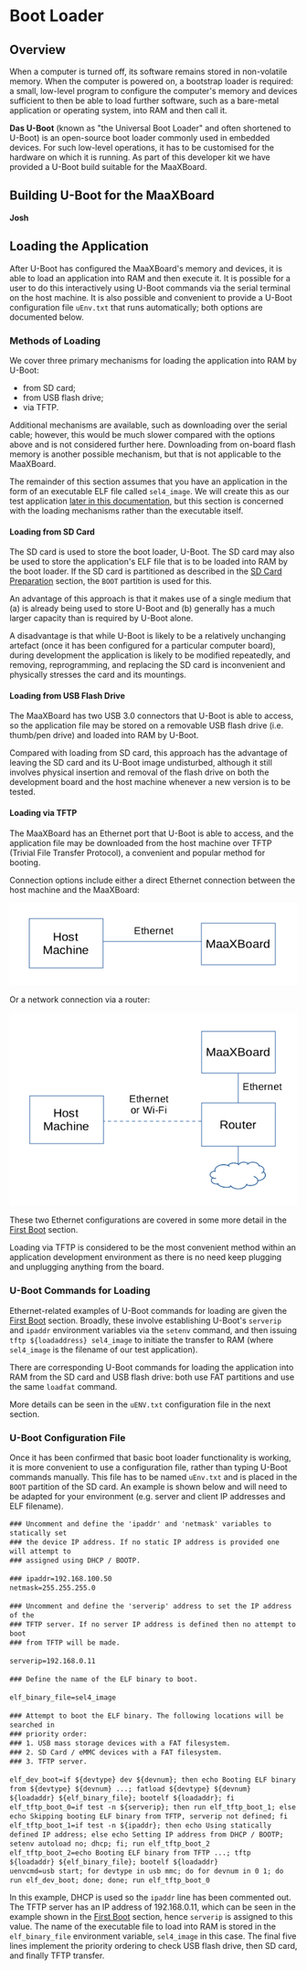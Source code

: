 # Boot Loader

## Overview

When a computer is turned off, its software remains stored in non-volatile memory. When the computer is powered on, a bootstrap loader is required: a small, low-level program to configure the computer's memory and devices sufficient to then be able to load further software, such as a bare-metal application or operating system, into RAM and then call it.

**Das U-Boot** (known as "the Universal Boot Loader" and often shortened to U-Boot) is an open-source boot loader commonly used in embedded devices. For such low-level operations, it has to be customised for the hardware on which it is running. As part of this developer kit we have provided a U-Boot build suitable for the MaaXBoard.

## Building U-Boot for the MaaXBoard

**Josh**

## Loading the Application

After U-Boot has configured the MaaXBoard's memory and devices, it is able to load an application into RAM and then execute it. It is possible for a user to do this interactively using U-Boot commands via the serial terminal on the host machine. It is also possible and convenient to provide a U-Boot configuration file `uEnv.txt` that runs automatically; both options are documented below.

### Methods of Loading

We cover three primary mechanisms for loading the application into RAM by U-Boot:

- from SD card;
- from USB flash drive;
- via TFTP.

Additional mechanisms are available, such as downloading over the serial cable; however, this would be much slower compared with the options above and is not considered further here. Downloading from on-board flash memory is another possible mechanism, but that is not applicable to the MaaXBoard.

The remainder of this section assumes that you have an application in the form of an executable ELF file called `sel4_image`. We will create this as our test application [later in this documentation](building_applications.md), but this section is concerned with the loading mechanisms rather than the executable itself.

#### Loading from SD Card

The SD card is used to store the boot loader, U-Boot. The SD card may also be used to store the application's ELF file that is to be loaded into RAM by the boot loader. If the SD card is partitioned as described in the [SD Card Preparation](sd_card_preparation.md) section, the `BOOT` partition is used for this.

An advantage of this approach is that it makes use of a single medium that (a) is already being used to store U-Boot and (b) generally has a much larger capacity than is required by U-Boot alone.

A disadvantage is that while U-Boot is likely to be a relatively unchanging artefact (once it has been configured for a particular computer board), during development the application is likely to be modified repeatedly, and removing, reprogramming, and replacing the SD card is inconvenient and physically stresses the card and its mountings.

#### Loading from USB Flash Drive

The MaaXBoard has two USB 3.0 connectors that U-Boot is able to access, so the application file may be stored on a removable USB flash drive (i.e. thumb/pen drive) and loaded into RAM by U-Boot.

Compared with loading from SD card, this approach has the advantage of leaving the SD card and its U-Boot image undisturbed, although it still involves physical insertion and removal of the flash drive on both the development board and the host machine whenever a new version is to be tested.

#### Loading via TFTP

The MaaXBoard has an Ethernet port that U-Boot is able to access, and the application file may be downloaded from the host machine over TFTP (Trivial File Transfer Protocol), a convenient and popular method for booting.

Connection options include either a direct Ethernet connection between the host machine and the MaaXBoard:

![TFTP option direct connection](figures/TFTP-option-direct.png)

Or a network connection via a router:

![TFTP option router connection](figures/TFTP-option-router.png)

These two Ethernet configurations are covered in some more detail in the [First Boot](first_boot.md) section.

Loading via TFTP is considered to be the most convenient method within an application development environment as there is no need keep plugging and unplugging anything from the board.

### U-Boot Commands for Loading

Ethernet-related examples of U-Boot commands for loading are given the [First Boot](first_boot.md) section. Broadly, these involve establishing U-Boot's `serverip` and `ipaddr` environment variables via the `setenv` command, and then issuing `tftp ${loadaddress} sel4_image` to initiate the transfer to RAM (where `sel4_image` is the filename of our test application).

There are corresponding U-Boot commands for loading the application into RAM from the SD card and USB flash drive: both use FAT partitions and use the same `loadfat` command.

More details can be seen in the `uENV.txt` configuration file in the next section.

### U-Boot Configuration File

Once it has been confirmed that basic boot loader functionality is working, it is  more convenient to use a configuration file, rather than typing U-Boot commands manually. This file has to be named `uEnv.txt` and is placed in the `BOOT` partition of the SD card. An example is shown below and will need to be adapted for your environment (e.g. server and client IP addresses and ELF filename).

```
### Uncomment and define the 'ipaddr' and 'netmask' variables to statically set
### the device IP address. If no static IP address is provided one will attempt to
### assigned using DHCP / BOOTP.

### ipaddr=192.168.100.50
netmask=255.255.255.0

### Uncomment and define the 'serverip' address to set the IP address of the
### TFTP server. If no server IP address is defined then no attempt to boot
### from TFTP will be made.

serverip=192.168.0.11

### Define the name of the ELF binary to boot.

elf_binary_file=sel4_image

### Attempt to boot the ELF binary. The following locations will be searched in
### priority order:
### 1. USB mass storage devices with a FAT filesystem.
### 2. SD Card / eMMC devices with a FAT filesystem.
### 3. TFTP server.

elf_dev_boot=if ${devtype} dev ${devnum}; then echo Booting ELF binary from ${devtype} ${devnum} ...; fatload ${devtype} ${devnum} ${loadaddr} ${elf_binary_file}; bootelf ${loadaddr}; fi
elf_tftp_boot_0=if test -n ${serverip}; then run elf_tftp_boot_1; else echo Skipping booting ELF binary from TFTP, serverip not defined; fi
elf_tftp_boot_1=if test -n ${ipaddr}; then echo Using statically defined IP address; else echo Setting IP address from DHCP / BOOTP; setenv autoload no; dhcp; fi; run elf_tftp_boot_2
elf_tftp_boot_2=echo Booting ELF binary from TFTP ...; tftp ${loadaddr} ${elf_binary_file}; bootelf ${loadaddr}
uenvcmd=usb start; for devtype in usb mmc; do for devnum in 0 1; do run elf_dev_boot; done; done; run elf_tftp_boot_0
```

In this example, DHCP is used so the `ipaddr` line has been commented out. The TFTP server has an IP address of 192.168.0.11, which can be seen in the example shown in the [First Boot](first_boot.md#maaxboard-with-ethernet-connection-to-dhcp-router) section, hence `serverip` is assigned to this value. The name of the executable file to load into RAM is stored in the `elf_binary_file` environment variable, `sel4_image` in this case. The final five lines implement the priority ordering to check USB flash drive, then SD card, and finally TFTP transfer.